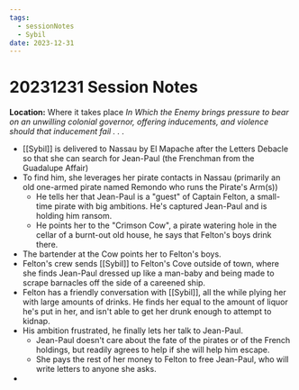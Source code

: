 ```yaml
---
tags:
  - sessionNotes
  - Sybil
date: 2023-12-31
---
```

# 20231231 Session Notes
**Location:** Where it takes place
*In Which the Enemy brings pressure to bear on an unwilling colonial governor, offering inducements, and violence should that inducement fail . . .*

- [[Sybil]] is delivered to Nassau by El Mapache after the Letters Debacle so that she can search for Jean-Paul (the Frenchman from the Guadalupe Affair)
- To find him, she leverages her pirate contacts in Nassau (primarily an old one-armed pirate named Remondo who runs the Pirate's Arm(s))
	- He tells her that Jean-Paul is a "guest" of Captain Felton, a small-time pirate with big ambitions.  He's captured Jean-Paul and is holding him ransom.
	- He points her to the "Crimson Cow", a pirate watering hole in the cellar of a burnt-out old house, he says that Felton's boys drink there.
- The bartender at the Cow points her to Felton's boys.
- Felton's crew sends [[Sybil]] to Felton's Cove outside of town, where she finds Jean-Paul dressed up like a man-baby and being made to scrape barnacles off the side of a careened ship.
- Felton has a friendly conversation with [[Sybil]], all the while plying her with large amounts of drinks.  He finds her equal to the amount of liquor he's put in her, and isn't able to get her drunk enough to attempt to kidnap.
- His ambition frustrated, he finally lets her talk to Jean-Paul.
	- Jean-Paul doesn't care about the fate of the pirates or of the French holdings, but readily agrees to help if she will help him escape.
	- She pays the rest of her money to Felton to free Jean-Paul, who will write letters to anyone she asks.
- 